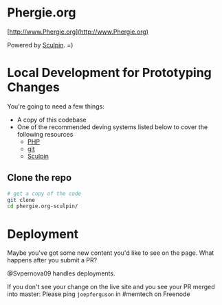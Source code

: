 # Phergie.org

[http://www.Phergie.org](http://www.Phergie.org)

Powered by [Sculpin](http://sculpin.io). =)

# Local Development for Prototyping Changes

You're going to need a few things:

- A copy of this codebase
- One of the recommended deving systems listed below to cover the following resources
	- [PHP](http://php.net/manual/en/install.php)
	- [git](http://git-scm.com/book/en/v2/Getting-Started-Installing-Git)
	- [Sculpin](https://sculpin.io/getstarted/)

## Clone the repo

```sh
# get a copy of the code
git clone
cd phergie.org-sculpin/
```

# Deployment

Maybe you've got some new content you'd like to see on the page.  What happens after you submit a PR?

@Svpernova09 handles deployments.

If you don't see your change on the live site and you see your PR merged into master: Please ping ```joepferguson``` in #memtech on Freenode
